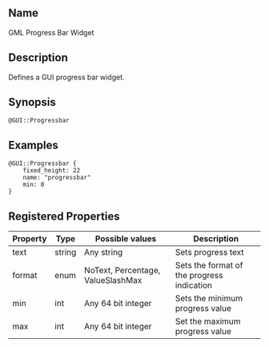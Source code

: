 ## Name

GML Progress Bar Widget

## Description

Defines a GUI progress bar widget.

## Synopsis

```gml
@GUI::Progressbar
```

## Examples

```gml
@GUI::Progressbar {
    fixed_height: 22
    name: "progressbar"
    min: 0
}
```

## Registered Properties

| Property | Type   | Possible values                   | Description                                |
| -------- | ------ | --------------------------------- | ------------------------------------------ |
| text     | string | Any string                        | Sets progress text                         |
| format   | enum   | NoText, Percentage, ValueSlashMax | Sets the format of the progress indication |
| min      | int    | Any 64 bit integer                | Sets the minimum progress value            |
| max      | int    | Any 64 bit integer                | Set the maximum progress value             |
